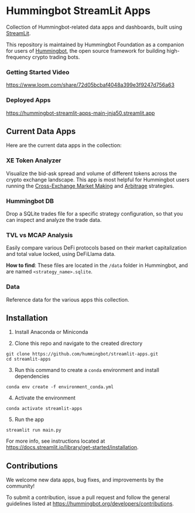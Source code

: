 # Hummingbot StreamLit Apps

Collection of Hummingbot-related data apps and dashboards, built using [StreamLit](https://streamlit.io/).

This repository is maintained by Hummingbot Foundation as a companion for users of [Hummingbot](https://github.com/hummingbot/hummingbot), the open source framework for building high-frequency crypto trading bots.

### Getting Started Video

https://www.loom.com/share/72d05bcbaf4048a399e3f9247d756a63

### Deployed Apps

https://hummingbot-streamlit-apps-main-jnja50.streamlit.app

## Current Data Apps

Here are the current data apps in the collection:

### XE Token Analyzer

Visualize the bid-ask spread and volume of different tokens across the crypto exchange landscape. This app is most helpful for Hummingbot users running the [Cross-Exchange Market Making](https://hummingbot.org/strategies/cross-exchange-market-making/) and [Arbitrage](https://hummingbot.org/strategies/arbitrage/) strategies.

### Hummingbot DB

Drop a SQLite trades file for a specific strategy configuration, so that you can inspect and analyze the trade data.

### TVL vs MCAP Analysis

Easily compare various DeFi protocols based on their market capitalization and total value locked, using DeFiLlama data.

**How to find**: These files are located in the `/data` folder in Hummingbot, and are named `<strategy_name>.sqlite`.

### Data

Reference data for the various apps this collection.

## Installation

1. Install Anaconda or Miniconda

2. Clone this repo and navigate to the created directory
```
git clone https://github.com/hummingbot/streamlit-apps.git
cd streamlit-apps
```

3. Run this command to create a `conda` environment and install dependencies
```
conda env create -f environment_conda.yml
```

4. Activate the environment
```
conda activate streamlit-apps
```

5. Run the app
```
streamlit run main.py
```

For more info, see instructions located at https://docs.streamlit.io/library/get-started/installation.

## Contributions

We welcome new data apps, bug fixes, and improvements by the community!

To submit a contribution, issue a pull request and follow the general guidelines listed at https://hummingbot.org/developers/contributions.
